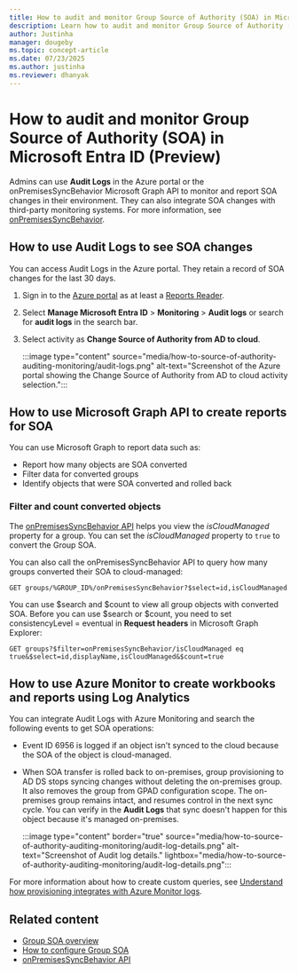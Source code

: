 ```yaml
---
title: How to audit and monitor Group Source of Authority (SOA) in Microsoft Entra ID (Preview)
description: Learn how to audit and monitor Group Source of Authority (SOA) in Microsoft Entra ID.
author: Justinha
manager: dougeby
ms.topic: concept-article
ms.date: 07/23/2025
ms.author: justinha
ms.reviewer: dhanyak
---
```


# How to audit and monitor Group Source of Authority (SOA) in Microsoft Entra ID (Preview)

Admins can use **Audit Logs** in the Azure portal or the onPremisesSyncBehavior Microsoft Graph API to monitor and report SOA changes in their environment. They can also integrate SOA changes with third-party monitoring systems. For more information, see [onPremisesSyncBehavior](/graph/api/resources/onpremisessyncbehavior).

## How to use Audit Logs to see SOA changes  

You can access Audit Logs in the Azure portal. They retain a record of SOA changes for the last 30 days. 

1. Sign in to the [Azure portal](https://portal.azure.com) as at least a [Reports Reader](/entra/identity/role-based-access-control/permissions-reference#cloud-application-administrator). 

1. Select **Manage Microsoft Entra ID** > **Monitoring** > **Audit logs** or search for **audit logs** in the search bar.

1. Select activity as **Change Source of Authority from AD to cloud**.

   :::image type="content" source="media/how-to-source-of-authority-auditing-monitoring/audit-logs.png" alt-text="Screenshot of the Azure portal showing the Change Source of Authority from AD to cloud activity selection.":::

## How to use Microsoft Graph API to create reports for SOA 

You can use Microsoft Graph to report data such as:

- Report how many objects are SOA converted
- Filter data for converted groups
- Identify objects that were SOA converted and rolled back

### Filter and count converted objects

The [onPremisesSyncBehavior API](/graph/api/resources/onpremisessyncbehavior) helps you view the *isCloudManaged* property for a group. You can set the *isCloudManaged* property to `true` to convert the Group SOA. 

You can also call the onPremisesSyncBehavior API to query how many groups converted their SOA to cloud-managed:

```https
GET groups/%GROUP_ID%/onPremisesSyncBehavior?$select=id,isCloudManaged
```

You can use $search and $count to view all group objects with converted SOA. Before you can use $search or $count, you need to set consistencyLevel = eventual in **Request headers** in Microsoft Graph Explorer:

```https
GET groups?$filter=onPremisesSyncBehavior/isCloudManaged eq true&$select=id,displayName,isCloudManaged&$count=true
```

<!---NL2MSGraph is a new platform that allows customers to use Security Co-Pilot to get answers using MSGraph calls. We can simplify customer experience by adding this filter at "all users" level
Given SOA feature has no UX, this enables the ability to view bulk SOA changes after it's made.--->


## How to use Azure Monitor to create workbooks and reports using Log Analytics 

You can integrate Audit Logs with Azure Monitoring and search the following events to get SOA operations:

- Event ID 6956 is logged if an object isn't synced to the cloud because the SOA of the object is cloud-managed.

- When SOA transfer is rolled back to on-premises, group provisioning to AD DS stops syncing changes without deleting the on-premises group. It also removes the group from GPAD configuration scope. The on-premises group remains intact, and resumes control in the next sync cycle. You can verify in the **Audit Logs** that sync doesn't happen for this object because it's managed on-premises. 

  :::image type="content" border="true" source="media/how-to-source-of-authority-auditing-monitoring/audit-log-details.png" alt-text="Screenshot of Audit log details." lightbox="media/how-to-source-of-authority-auditing-monitoring/audit-log-details.png":::

For more information about how to create custom queries, see [Understand how provisioning integrates with Azure Monitor logs](/entra/identity/app-provisioning/application-provisioning-log-analytics).

## Related content

- [Group SOA overview](concept-source-of-authority-overview.md)
- [How to configure Group SOA](how-to-group-source-of-authority-configure.md)
- [onPremisesSyncBehavior API](/graph/api/resources/onpremisessyncbehavior)